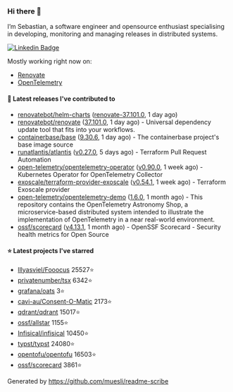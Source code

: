 ### Hi there 👋

I’m Sebastian, a software engineer and opensource enthusiast specialising in developing, monitoring and managing releases in distributed systems.

[![Linkedin Badge](https://img.shields.io/badge/-LinkedIn-blue?style=flat&logo=Linkedin&logoColor=white&link=https://www.linkedin.com/in/sebastian-poxhofer/)](https://www.linkedin.com/in/sebastian-poxhofer/)

Mostly working right now on:
- [Renovate](https://github.com/renovatebot/renovate)
- [OpenTelemetry](https://github.com/open-telemetry)



#### 🚀 Latest releases I've contributed to

- [renovatebot/helm-charts](https://github.com/renovatebot/helm-charts) ([renovate-37.101.0](https://github.com/renovatebot/helm-charts/releases/tag/renovate-37.101.0), 1 day ago)
- [renovatebot/renovate](https://github.com/renovatebot/renovate) ([37.101.0](https://github.com/renovatebot/renovate/releases/tag/37.101.0), 1 day ago) - Universal dependency update tool that fits into your workflows.
- [containerbase/base](https://github.com/containerbase/base) ([9.30.6](https://github.com/containerbase/base/releases/tag/9.30.6), 1 day ago) - The containerbase project&#39;s base image source
- [runatlantis/atlantis](https://github.com/runatlantis/atlantis) ([v0.27.0](https://github.com/runatlantis/atlantis/releases/tag/v0.27.0), 5 days ago) - Terraform Pull Request Automation
- [open-telemetry/opentelemetry-operator](https://github.com/open-telemetry/opentelemetry-operator) ([v0.90.0](https://github.com/open-telemetry/opentelemetry-operator/releases/tag/v0.90.0), 1 week ago) - Kubernetes Operator for OpenTelemetry Collector
- [exoscale/terraform-provider-exoscale](https://github.com/exoscale/terraform-provider-exoscale) ([v0.54.1](https://github.com/exoscale/terraform-provider-exoscale/releases/tag/v0.54.1), 1 week ago) - Terraform Exoscale provider
- [open-telemetry/opentelemetry-demo](https://github.com/open-telemetry/opentelemetry-demo) ([1.6.0](https://github.com/open-telemetry/opentelemetry-demo/releases/tag/1.6.0), 1 month ago) - This repository contains the OpenTelemetry Astronomy Shop, a microservice-based distributed system intended to illustrate the implementation of OpenTelemetry in a near real-world environment.
- [ossf/scorecard](https://github.com/ossf/scorecard) ([v4.13.1](https://github.com/ossf/scorecard/releases/tag/v4.13.1), 1 month ago) - OpenSSF Scorecard - Security health metrics for Open Source

#### ⭐ Latest projects I've starred

- [lllyasviel/Fooocus](https://github.com/lllyasviel/Fooocus) 25527⭐
- [privatenumber/tsx](https://github.com/privatenumber/tsx) 6342⭐
- [grafana/oats](https://github.com/grafana/oats) 3⭐
- [cavi-au/Consent-O-Matic](https://github.com/cavi-au/Consent-O-Matic) 2173⭐
- [qdrant/qdrant](https://github.com/qdrant/qdrant) 15017⭐
- [ossf/allstar](https://github.com/ossf/allstar) 1155⭐
- [Infisical/infisical](https://github.com/Infisical/infisical) 10450⭐
- [typst/typst](https://github.com/typst/typst) 24080⭐
- [opentofu/opentofu](https://github.com/opentofu/opentofu) 16503⭐
- [ossf/scorecard](https://github.com/ossf/scorecard) 3861⭐



Generated by https://github.com/muesli/readme-scribe
